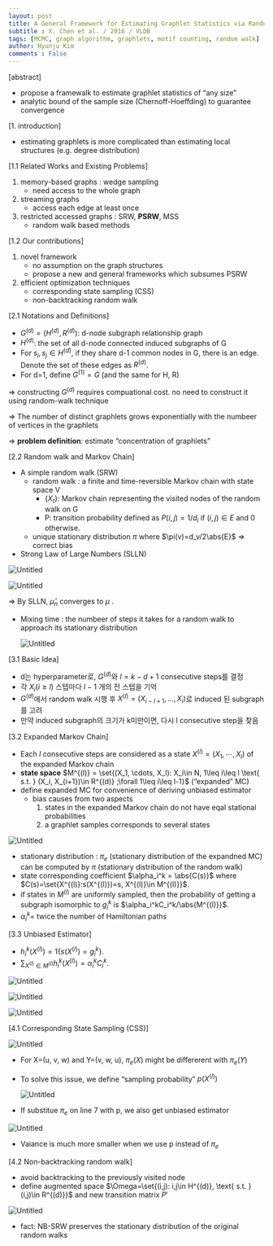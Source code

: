 ```yaml
---
layout: post
title: A General Framework for Estimating Graphlet Statistics via Random Walk
subtitle : X. Chen et al. / 2016 / VLDB
tags: [MCMC, graph algorithm, graphlets, motif counting, random walk]
author: Hyunju Kim
comments : False
---
```



[abstract]

- propose a framewalk to estimate graphlet statistics of “any size”
- analytic bound of the sample size (Chernoff-Hoeffding) to guarantee convergence

[1. introduction]

- estimating graphlets is more complicated than estimating local structures (e.g. degree distribution)

[1.1 Related Works and Existing Problems]

1. memory-based graphs : wedge sampling
    - need access to the whole graph
2. streaming graphs
    - access each edge at least once
3. restricted accessed graphs : SRW, **PSRW**, MSS
    - random walk based methods

[1.2 Our contributions]

1. novel framework
    - no assumption on the graph structures
    - propose a new and general frameworks which subsumes PSRW
2. efficient optimization techniques
    - corresponding state sampling (CSS)
    - non-backtracking random walk

[2.1 Notations and Definitions]

- $G^{(d)}=(H^{(d)}, R^{(d)})$: d-node subgraph relationship graph
- $H^{(d)}$: the set of all d-node connected induced subgraphs of G
- For $s_i, s_j\in H^{(d)}$, if they share d-1 common nodes in G, there is an edge. Denote the set of these edges as $R^{(d)}$.
- For d=1, define $G^{(1)}=G$ (and the same for H, R)

⇒ constructing $G^{(d)}$ requires compuational cost. no need to construct it using random-walk technique

⇒ The number of distinct graphlets grows exponentially with the numbeer of vertices in the graphlets

⇒ **problem definition**: estimate “concentration of graphlets”

[2.2 Random walk and Markov Chain]

- A simple random walk (SRW)
    - random walk : a finite and time-reversible Markov chain with state space V
        - $\{X_t\}$: Markov chain representing the visited nodes of the random walk on G
        - P: transition probability defined as $P(i,j)=1/d_i$ if $(i,j)\in E$ and 0 otherwise.
    - unique stationary distribution $\pi$  where $\pi(v)=d_v/2\abs{E}$ ⇒ correct bias
- Strong Law of Large Numbers (SLLN)

![Untitled](/assets/img/RW/Untitled.png)

![Untitled](/assets/img/RW/Untitled%201.png)

⇒ By SLLN, $\hat{\mu}_n$ converges to $\mu$ .

- Mixing time : the numbeer of steps it takes for a random walk to approach its stationary distribution
    
    ![Untitled](/assets/img/RW/Untitled%202.png)
    

[3.1 Basic Idea]

- d는 hyperparameter로, $G^{(d)}$와 $l=k-d+1$ consecutive steps를 결정
- 각 $X_i (i\geq l)$ 스텝마다 $l-1$ 개의 전 스텝을 기억
- $G^{(d)}$에서 random walk 시행 후 $X^{(l)}=(X_{i-l+1}, \dots, X_i)$로 induced 된 subgraph를 고려
- 만약 induced subgraph의 크기가 k미만이면, 다시 l consecutive step을 찾음

[3.2 Expanded Markov Chain]

- Each $l$ consecutive steps are considered as a state $X^{(l)}=(X_1, \cdots, X_l)$ of the expanded Markov chain
- **state space** $M^{(l)} = \set{(X_1, \cdots, X_l): X_i\in N, 1\leq i\leq l \text{ s.t. } (X_i, X_{i+1})\in R^{(d)} \;\forall 1\leq i\leq l-1\}$ (”expanded” MC)
- define expanded MC for convenience of deriving unbiased estimator
    - bias causes from two aspects
        1. states in the expanded Markov chain do not have eqal stational probabilities
        2. a graphlet samples corresponds to several states

![Untitled](/assets/img/RW/Untitled%203.png)

- stationary distribution : $\pi_e$ (stationary distribution of the expandned MC) can be computed by $\pi$ (stationary distribution of the random walk)
- state corresponding coefficient $\alpha_i^k = \abs{C(s)}$ where $C(s)=\set{X^{(l)}:s(X^{(l)})=s, X^{(l)}\in M^{(l)}\}$.
- if states in $M^{(l)}$ are uniformly sampled, then the probability of getting a subgraph isomorphic to $g_i^k$ is $\alpha_i^kC_i^k/\abs{M^{(l)}}$.
- $\alpha_i^k$= twice the number of Hamiltonian paths

[3.3 Unbiased Estimator]

- $h_i^k(X^{(l)})=1\{s(X^{(l)})= g_i^k\}$.
- $\sum_{X^{(l)}\in M^{(l)}} h_i^k(X^{(l)})=\alpha_i^kC_i^k$.

![Untitled](/assets/img/RW/Untitled%204.png)

![Untitled](/assets/img/RW/Untitled%205.png)

![Untitled](/assets/img/RW/Untitled%206.png)

[4.1 Corresponding State Sampling (CSS)]

![Untitled](/assets/img/RW/Untitled%207.png)

- For X=(u, v, w) and Y=(v, w, u), $\pi_e(X)$ might be differerent with $\pi_e(Y)$
- To solve this issue, we define “sampling probability” $p(X^{(l)})$
    
    ![Untitled](/assets/img/RW/Untitled%208.png)
    
- If substitue $\pi_e$ on line 7 with p, we also get unbiased estimator

![Untitled](/assets/img/RW/Untitled%209.png)

- Vaiance is much more smaller when we use p instead of $\pi_e$

[4.2 Non-backtracking random walk]

- avoid backtracking to the previously visited node
- define augmented space $\Omega=\set{(i,j): i,j\in H^{(d)}, \text{ s.t. }(i,j)\in R^{(d)}\}$ and new transition matrix $P'$

![Untitled](/assets/img/RW/Untitled%2010.png)

- fact: NB-SRW preserves the stationary distribution of the original random walks